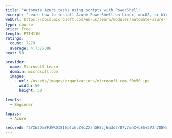 ```yaml
---
title: "Automate Azure tasks using scripts with PowerShell"
excerpt: "Learn how to install Azure PowerShell on Linux, macOS, or Windows and then connect to Azure and manage your resources."
webUrl: https://docs.microsoft.com/en-us/learn/modules/automate-azure-tasks-with-powershell/
type: course
price: Free
length: PT1H11M
ratings:
  count: 7279
  average: 4.7377386
heat: 58

provider:
  name: Microsoft Learn
  domain: microsoft.com
  images:
    - url: /assets/images/organizations/microsoft.com-50x50.jpg
      width: 50
      height: 50

levels:
  - Beginner

topics:
  - Azure

secured: "2YXW3DmYFJWRDI8INpfxkcZ4cZXzhGHSzj6a3d7/87v7mhX+bESv572n7DBHoBDK5VdiD7HQDON+cGhS/kgLYhghJ16a1TxOHs5SFZUNO+VDvprfabwN12TQszTVfjgs5JdYR7SfoODi8xUrl+w2K7PCP7FN6eDjdmF9cRxmq3FGve9cKM9MDhLB4mLa16D05m3j3Vd5m0IpMd3ETfV3B+pqg8F+y/bPl45RMUwfoX7dwDkX8W7KX3SB0jCXFoDgUrTFpWnYTSwBVNsbLEbZn4U6K5lb3DTmbVzQC4ncQCj/EKQBn4b77FrvEl+ZT2C9ekgWJZsE+u1w8devI6lU/wfJdjb9e7yNLQ3Fftl4yRFGoBI8pgbUIgPzOAa+ZnKRjA+bcliwiv0gc9NdrZ5bChJjbhEZSwJsuapz8vTr8R4=;2aBanjuV2K0QTJkk/HjT8Q=="
---
```



